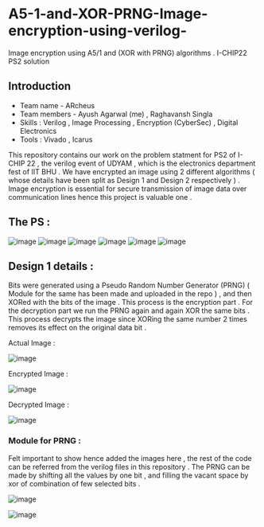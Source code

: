 # A5-1-and-XOR-PRNG-Image-encryption-using-verilog-
Image encryption using A5/1 and (XOR with PRNG) algorithms . I-CHIP22 PS2 solution 

## Introduction 

* Team name - ARcheus 
* Team members - Ayush Agarwal (me) , Raghavansh Singla 
* Skills : Verilog , Image Processing , Encryption (CyberSec) , Digital Electronics 
* Tools : Vivado , Icarus 

This repository contains our work on the problem statment for PS2 of I-CHIP 22 , the verilog event of UDYAM , which is the electronics department fest of IIT BHU .
We have encrypted an image using 2 different algorithms ( whose details have been split as Design 1 and Design 2 respectively ) . Image encryption is essential for secure transmission of image data over communication lines hence this project is valuable one . 

## The PS :

![image](https://user-images.githubusercontent.com/86561124/163959542-01705860-5c4f-4c09-8fec-f5fea4002c6a.png)
![image](https://user-images.githubusercontent.com/86561124/163959553-59914495-995e-443c-80cf-8cca6c38d0ce.png)
![image](https://user-images.githubusercontent.com/86561124/163959563-f59af497-5920-4575-9e2a-0a8e28e72b74.png)
![image](https://user-images.githubusercontent.com/86561124/163959599-6130c29a-0aae-4b8a-8c3a-cea4891e7dab.png)
![image](https://user-images.githubusercontent.com/86561124/163959621-ac87ac3c-7d95-4b7c-8ac1-bf8082ae6b4c.png)
![image](https://user-images.githubusercontent.com/86561124/163959633-02400e66-61a8-431b-a0e7-6f54af66748e.png)

## Design 1 details :

Bits were generated using a Pseudo Random Number Generator (PRNG) ( Module for the same has been made and uploaded in the repo ) , and then XORed with the bits of the image . This process is the encryption part . For the decryption part we run the PRNG again and again XOR the same bits . This process decrypts the image since XORing the same number 2 times removes its effect on the original data bit . 

Actual Image :

![image](https://user-images.githubusercontent.com/86561124/163985959-46dfd64c-3c9d-49c6-b097-03a13485eebe.png)

Encrypted Image :

![image](https://user-images.githubusercontent.com/86561124/163986081-eed920fb-38d4-450b-8c74-aa9982bc454a.png)

Decrypted Image :

![image](https://user-images.githubusercontent.com/86561124/163986127-df3e02f5-ae36-4f1f-b4d4-14312a043de5.png)

### Module for PRNG :

Felt important to show hence added the images here , the rest of the code can be referred from the verilog files in this repository . The PRNG can be made by shifting all the values by one bit , and filling the vacant space by xor of combination of few selected bits . 

![image](https://user-images.githubusercontent.com/86561124/163986831-685a00ef-0161-4026-a369-9b78d4084eda.png)

![image](https://user-images.githubusercontent.com/86561124/163986839-a5ea2723-3fcf-44f5-92fc-274c095a2ef6.png)




